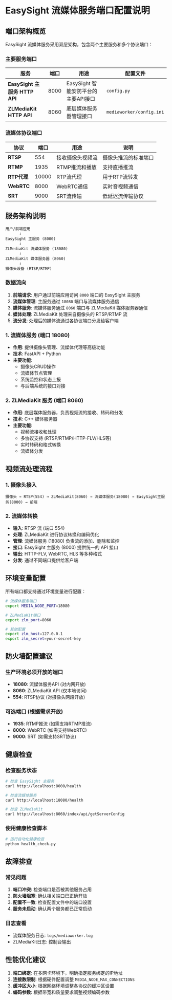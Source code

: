 # EasySight 流媒体服务端口配置说明

## 端口架构概览

EasySight 流媒体服务采用双层架构，包含两个主要服务和多个协议端口：

### 主要服务端口

| 服务 | 端口 | 用途 | 配置文件 |
|------|------|------|----------|
| **EasySight 主服务 HTTP API** | 8000 | EasySight 智能安防平台的主要API接口 | `config.py` |
| **ZLMediaKit HTTP API** | 8060 | 底层媒体服务器管理接口 | `mediaworker/config.ini` |

### 流媒体协议端口

| 协议 | 端口 | 用途 | 说明 |
|------|------|------|------|
| **RTSP** | 554 | 接收摄像头视频流 | 摄像头推流的标准端口 |
| **RTMP** | 1935 | RTMP推流和播放 | 支持直播推流 |
| **RTP代理** | 10000 | RTP流代理 | 用于RTP流转发 |
| **WebRTC** | 8000 | WebRTC通信 | 实时音视频通信 |
| **SRT** | 9000 | SRT流传输 | 低延迟流传输协议 |

## 服务架构说明

```
用户/前端应用
      ↓
EasySight 主服务 (8000)
      ↓
ZLMediaKit 流媒体服务 (18080)
      ↓
ZLMediaKit 媒体服务器 (8060)
      ↓
摄像头设备 (RTSP/RTMP)
```

### 数据流向
1. **前端请求**: 用户通过前端应用访问 `8000` 端口的 EasySight 主服务
2. **流媒体管理**: 主服务通过 `18080` 端口与流媒体服务通信
3. **媒体服务**: 流媒体服务通过 `8060` 端口与 ZLMediaKit 媒体服务器通信
4. **媒体处理**: ZLMediaKit 处理来自摄像头的 RTSP/RTMP 流
5. **流分发**: 处理后的媒体流通过各协议端口分发给客户端

### 1. 流媒体服务 (端口 18080)
- **作用**: 提供摄像头管理、流媒体代理等高级功能
- **技术**: FastAPI + Python
- **主要功能**:
  - 摄像头CRUD操作
  - 流媒体节点管理
  - 系统监控和状态上报
  - 与后端系统的接口对接

### 2. ZLMediaKit 服务 (端口 8060)
- **作用**: 底层媒体服务器，负责视频流的接收、转码和分发
- **技术**: C++ 媒体服务器
- **主要功能**:
  - 视频流接收和处理
  - 多协议支持 (RTSP/RTMP/HTTP-FLV/HLS等)
  - 实时转码和格式转换
  - 流媒体分发

## 视频流处理流程

### 1. 摄像头接入
```
摄像头 → RTSP(554) → ZLMediaKit(8060) → 流媒体服务(18080) → EasySight主服务(8000) → 前端
```

### 2. 流媒体转换
- **输入**: RTSP 流 (端口 554)
- **处理**: ZLMediaKit 进行协议转换和编码优化
- **管理**: 流媒体服务 (18080) 负责流的添加、删除和监控
- **接口**: EasySight 主服务 (8000) 提供统一的 API 接口
- **输出**: HTTP-FLV, WebRTC, HLS 等多种格式
- **分发**: 通过不同端口提供给客户端

## 环境变量配置

所有端口都支持通过环境变量进行配置：

```bash
# 流媒体服务端口
export MEDIA_NODE_PORT=18080

# ZLMediaKit端口
export zlm_port=8060

# 其他配置
export zlm_host=127.0.0.1
export zlm_secret=your-secret-key
```

## 防火墙配置建议

### 生产环境必须开放的端口
- **18080**: 流媒体服务API (对内网开放)
- **8060**: ZLMediaKit API (仅本地访问)
- **554**: RTSP协议 (对摄像头网段开放)

### 可选端口 (根据需求开放)
- **1935**: RTMP推流 (如需支持RTMP推流)
- **8000**: WebRTC (如需支持WebRTC)
- **9000**: SRT (如需支持SRT协议)

## 健康检查

### 检查服务状态
```bash
# 检查 EasySight 主服务
curl http://localhost:8000/health

# 检查流媒体服务
curl http://localhost:18080/health

# 检查 ZLMediaKit
curl http://localhost:8060/index/api/getServerConfig
```

### 使用健康检查脚本
```bash
# 运行自动化健康检查
python health_check.py
```

## 故障排查

### 常见问题
1. **端口冲突**: 检查端口是否被其他服务占用
2. **防火墙阻塞**: 确认相关端口已正确开放
3. **配置不一致**: 检查配置文件中的端口设置
4. **服务未启动**: 确认两个服务都已正常启动

### 日志查看
- 流媒体服务日志: `logs/mediaworker.log`
- ZLMediaKit日志: 控制台输出

## 性能优化建议

1. **端口绑定**: 在多网卡环境下，明确指定服务绑定的IP地址
2. **连接数限制**: 根据硬件配置调整 `MEDIA_NODE_MAX_CONNECTIONS`
3. **缓冲区大小**: 根据网络环境调整各协议的缓冲区设置
4. **编码参数**: 根据带宽和质量要求调整视频编码参数